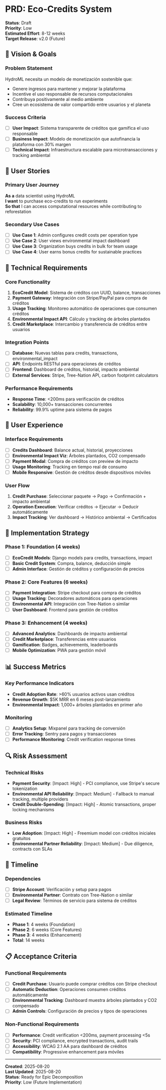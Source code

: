 # PRD: Eco-Credits System

**Status**: Draft  
**Priority**: Low  
**Estimated Effort**: 8-12 weeks  
**Target Release**: v2.0 (Future)  

## 🎯 Vision & Goals

### Problem Statement
HydroML necesita un modelo de monetización sostenible que:
- Genere ingresos para mantener y mejorar la plataforma
- Incentive el uso responsable de recursos computacionales
- Contribuya positivamente al medio ambiente
- Cree un ecosistema de valor compartido entre usuarios y el planeta

### Success Criteria
- [ ] **User Impact**: Sistema transparente de créditos que gamifica el uso responsable
- [ ] **Business Impact**: Modelo de monetización que autofinancia la plataforma con 30% margen
- [ ] **Technical Impact**: Infraestructura escalable para microtransacciones y tracking ambiental

## 👥 User Stories

### Primary User Journey
**As a** data scientist using HydroML  
**I want** to purchase eco-credits to run experiments  
**So that** I can access computational resources while contributing to reforestation

### Secondary Use Cases
- [ ] **Use Case 1**: Admin configures credit costs per operation type
- [ ] **Use Case 2**: User views environmental impact dashboard
- [ ] **Use Case 3**: Organization buys credits in bulk for team usage
- [ ] **Use Case 4**: User earns bonus credits for sustainable practices 

## 🔧 Technical Requirements

### Core Functionality
1. **EcoCredit Model**: Sistema de créditos con UUID, balance, transacciones
2. **Payment Gateway**: Integración con Stripe/PayPal para compra de créditos
3. **Usage Tracking**: Monitoreo automático de operaciones que consumen créditos
4. **Environmental Impact API**: Cálculo y tracking de árboles plantados
5. **Credit Marketplace**: Intercambio y transferencia de créditos entre usuarios

### Integration Points
- [ ] **Database**: Nuevas tablas para credits, transactions, environmental_impact
- [ ] **API**: Endpoints RESTful para operaciones de créditos
- [ ] **Frontend**: Dashboard de créditos, historial, impacto ambiental
- [ ] **External Services**: Stripe, Tree-Nation API, carbon footprint calculators

### Performance Requirements
- **Response Time**: <200ms para verificación de créditos
- **Scalability**: 10,000+ transacciones concurrentes
- **Reliability**: 99.9% uptime para sistema de pagos

## 🎨 User Experience

### Interface Requirements
- [ ] **Credits Dashboard**: Balance actual, historial, proyecciones
- [ ] **Environmental Impact Viz**: Árboles plantados, CO2 compensado
- [ ] **Payment Modal**: Compra de créditos con preview de impacto
- [ ] **Usage Monitoring**: Tracking en tiempo real de consumo
- [ ] **Mobile Responsive**: Gestión de créditos desde dispositivos móviles

### User Flow
1. **Credit Purchase**: Seleccionar paquete → Pago → Confirmación + impacto ambiental
2. **Operation Execution**: Verificar créditos → Ejecutar → Deducir automáticamente
3. **Impact Tracking**: Ver dashboard → Histórico ambiental → Certificados

## 🚀 Implementation Strategy

### Phase 1: Foundation (4 weeks)
- [ ] **EcoCredit Models**: Django models para credits, transactions, impact
- [ ] **Basic Credit System**: Compra, balance, deducción simple
- [ ] **Admin Interface**: Gestión de créditos y configuración de precios

### Phase 2: Core Features (6 weeks)
- [ ] **Payment Integration**: Stripe checkout para compra de créditos
- [ ] **Usage Tracking**: Decoradores automáticos para operaciones
- [ ] **Environmental API**: Integración con Tree-Nation o similar
- [ ] **User Dashboard**: Frontend para gestión de créditos

### Phase 3: Enhancement (4 weeks)
- [ ] **Advanced Analytics**: Dashboards de impacto ambiental
- [ ] **Credit Marketplace**: Transferencias entre usuarios
- [ ] **Gamification**: Badges, achievements, leaderboards
- [ ] **Mobile Optimization**: PWA para gestión móvil

## 📊 Success Metrics

### Key Performance Indicators
- **Credit Adoption Rate**: >60% usuarios activos usan créditos
- **Revenue Growth**: $5K MRR en 6 meses post-lanzamiento
- **Environmental Impact**: 1,000+ árboles plantados en primer año

### Monitoring
- [ ] **Analytics Setup**: Mixpanel para tracking de conversión
- [ ] **Error Tracking**: Sentry para pagos y transacciones
- [ ] **Performance Monitoring**: Credit verification response times

## 🔍 Risk Assessment

### Technical Risks
- **Payment Security**: [Impact: High] - PCI compliance, use Stripe's secure tokenization
- **Environmental API Reliability**: [Impact: Medium] - Fallback to manual tracking, multiple providers
- **Credit Double-Spending**: [Impact: High] - Atomic transactions, proper locking mechanisms

### Business Risks
- **Low Adoption**: [Impact: High] - Freemium model con créditos iniciales gratuitos
- **Environmental Partner Reliability**: [Impact: Medium] - Due diligence, contracts con SLAs

## 📅 Timeline

### Dependencies
- [ ] **Stripe Account**: Verificación y setup para pagos
- [ ] **Environmental Partner**: Contrato con Tree-Nation o similar
- [ ] **Legal Review**: Términos de servicio para sistema de créditos

### Estimated Timeline
- **Phase 1**: 4 weeks (Foundation)
- **Phase 2**: 6 weeks (Core Features)  
- **Phase 3**: 4 weeks (Enhancement)
- **Total**: 14 weeks

## 📋 Acceptance Criteria

### Functional Requirements
- [ ] **Credit Purchase**: Usuario puede comprar créditos con Stripe checkout
- [ ] **Automatic Deduction**: Operaciones consumen créditos automáticamente
- [ ] **Environmental Tracking**: Dashboard muestra árboles plantados y CO2 compensado
- [ ] **Admin Controls**: Configuración de precios y tipos de operaciones

### Non-Functional Requirements
- [ ] **Performance**: Credit verification <200ms, payment processing <5s
- [ ] **Security**: PCI compliance, encrypted transactions, audit trails
- [ ] **Accessibility**: WCAG 2.1 AA para dashboard de créditos
- [ ] **Compatibility**: Progressive enhancement para móviles 

---

**Created**: 2025-08-20  
**Last Updated**: 2025-08-20  
**Status**: Ready for Epic Decomposition  
**Priority**: Low (Future Implementation)
